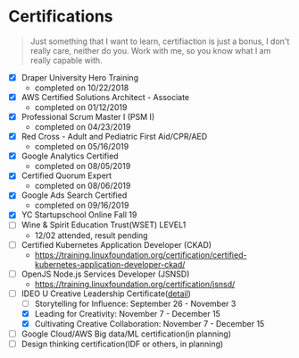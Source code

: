 # Certifications

> Just something that I want to learn, certifiaction is just a bonus, I don't really care, neither do you.
> Work with me, so you know what I am really capable with.

- [x] Draper University Hero Training
  - completed on 10/22/2018
- [x] AWS Certified Solutions Architect - Associate 
  - completed on 01/12/2019
- [x] Professional Scrum Master I (PSM I)
  - completed on 04/23/2019
- [x] Red Cross - Adult and Pediatric First Aid/CPR/AED
  - completed on 05/16/2019
- [x] Google Analytics Certified
  - completed on 08/05/2019
- [x] Certified Quorum Expert
  - completed on 08/06/2019
- [x] Google Ads Search Certified
  - completed on 09/16/2019
- [x] YC Startupschool Online Fall 19
- [ ] Wine & Spirit Education Trust(WSET) LEVEL1
  - 12/02 attended, result pending
- [ ] Certified Kubernetes Application Developer (CKAD)
  - https://training.linuxfoundation.org/certification/certified-kubernetes-application-developer-ckad/
- [ ] OpenJS Node.js Services Developer (JSNSD)
  - https://training.linuxfoundation.org/certification/jsnsd/
- [ ] IDEO U Creative Leadership Certificate([detail](https://www.ideou.com/pages/creative-leadership-certificate))
  - [ ] Storytelling for Influence: September 26 - November 3
  - [x] Leading for Creativity: November 7 - December 15
  - [x] Cultivating Creative Collaboration: November 7 - December 15
- [ ] Google Cloud/AWS Big data/ML certification(in planning)
- [ ] Design thinking certification(IDF or others, in planning)
